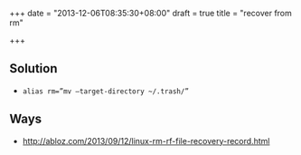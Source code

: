 +++
date = "2013-12-06T08:35:30+08:00"
draft = true
title = "recover from rm"

+++



## Solution

* `alias rm=”mv –target-directory ~/.trash/”`

## Ways
* <http://abloz.com/2013/09/12/linux-rm-rf-file-recovery-record.html>